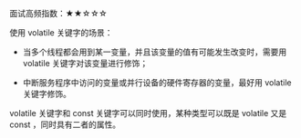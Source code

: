 面试高频指数：★★☆☆☆

使用 volatile 关键字的场景：

* 当多个线程都会用到某一变量，并且该变量的值有可能发生改变时，需要用 volatile 关键字对该变量进行修饰；

* 中断服务程序中访问的变量或并行设备的硬件寄存器的变量，最好用 volatile 关键字修饰。

volatile 关键字和 const 关键字可以同时使用，某种类型可以既是 volatile 又是 const ，同时具有二者的属性。

